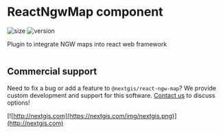 # ReactNgwMap component

![size](https://img.shields.io/bundlephobia/minzip/@nextgis/react-ngw-map) ![version](https://img.shields.io/npm/v/@nextgis/react-ngw-map)

Plugin to integrate NGW maps into react web framework

```html

```

## Commercial support

Need to fix a bug or add a feature to `@nextgis/react-ngw-map`? We provide custom development and support for this software. [Contact us](http://nextgis.com/contact/) to discuss options!

[![http://nextgis.com](https://nextgis.com/img/nextgis.png)](http://nextgis.com)
